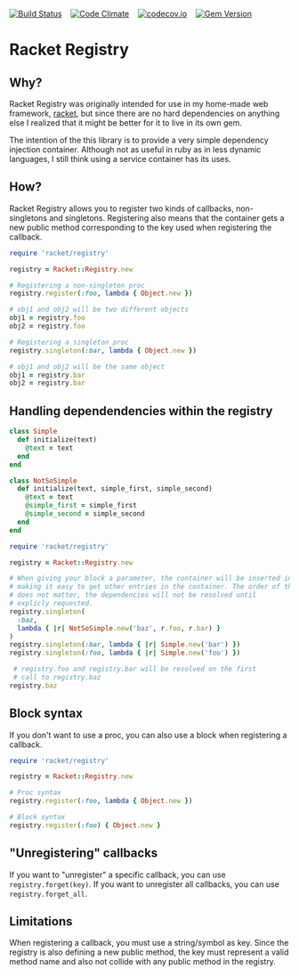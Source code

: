 [![Build Status](https://travis-ci.org/lasso/racket-registry.svg?branch=master)](https://travis-ci.org/lasso/racket-registry)&nbsp;&nbsp;&nbsp;&nbsp;[![Code Climate](https://codeclimate.com/github/lasso/racket-registry/badges/gpa.svg)](https://codeclimate.com/github/lasso/racket-registry)&nbsp;&nbsp;&nbsp;&nbsp;[![codecov.io](https://codecov.io/github/lasso/racket-registry/coverage.svg?branch=master)](https://codecov.io/github/lasso/racket-registry?branch=master)&nbsp;&nbsp;&nbsp;&nbsp;[![Gem Version](https://badge.fury.io/rb/racket-registry.svg)](http://badge.fury.io/rb/racket-registry)

# Racket Registry

## Why?
Racket Registry was originally intended for use in my home-made web framework, [racket](https://github.com/lasso/racket), but since there are no hard dependencies on anything else I realized that it might be better for it to live in its own gem.

The intention of the this library is to provide a very simple dependency injection container. Although not as useful in ruby as in less dynamic languages, I still think using a service container has its uses.

## How?
Racket Registry allows you to register two kinds of callbacks, non-singletons and singletons. Registering also means that the container gets a new public method corresponding to the key used when registering the callback.

```ruby
require 'racket/registry'

registry = Racket::Registry.new

# Registering a non-singleton proc
registry.register(:foo, lambda { Object.new })

# obj1 and obj2 will be two different objects
obj1 = registry.foo
obj2 = registry.foo

# Registering a singleton proc
registry.singleton(:bar, lambda { Object.new })

# obj1 and obj2 will be the same object
obj1 = registry.bar
obj2 = registry.bar
```

## Handling dependendencies within the registry

```ruby
class Simple
  def initialize(text)
    @text = text
  end
end

class NotSoSimple
  def initialize(text, simple_first, simple_second)
    @text = text
    @simple_first = simple_first
    @simple_second = simple_second
  end
end

require 'racket/registry'

registry = Racket::Registry.new

# When giving your block a parameter, the container will be inserted into it
# making it easy to get other entries in the container. The order of the registrations
# does not matter, the dependencies will not be resolved until
# explicly requested.
registry.singleton(
  :baz,
  lambda { |r| NotSoSimple.new('baz', r.foo, r.bar) }
)
registry.singleton(:bar, lambda { |r| Simple.new('bar') })
registry.singleton(:foo, lambda { |r| Simple.new('foo') })

 # registry.foo and registry.bar will be resolved on the first
 # call to registry.baz
registry.baz
```

## Block syntax

If you don't want to use a proc, you can also use a block when registering a callback.

```ruby
require 'racket/registry'

registry = Racket::Registry.new

# Proc syntax
registry.register(:foo, lambda { Object.new })

# Block syntax
registry.register(:foo) { Object.new }
```

## "Unregistering" callbacks

If you want to "unregister" a specific callback, you can use `registry.forget(key)`. If you want to unregister all callbacks,
you can use `registry.forget_all`.

## Limitations
When registering a callback, you must use a string/symbol as key. Since the registry is also defining a new public method, the key must represent a valid method name and also not collide with any public method in the registry.
